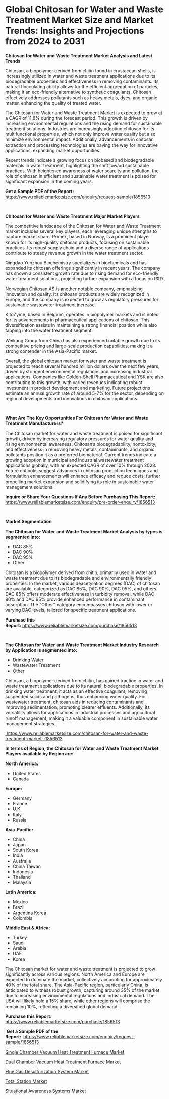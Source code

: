 <p><h1>Global Chitosan for Water and Waste Treatment Market Size and Market Trends: Insights and Projections from 2024 to 2031</h1></p><p><strong>Chitosan for Water and Waste Treatment Market Analysis and Latest Trends</strong></p>
<p><p>Chitosan, a biopolymer derived from chitin found in crustacean shells, is increasingly utilized in water and waste treatment applications due to its biodegradable properties and effectiveness in removing contaminants. Its natural flocculating ability allows for the efficient aggregation of particles, making it an eco-friendly alternative to synthetic coagulants. Chitosan effectively addresses pollutants such as heavy metals, dyes, and organic matter, enhancing the quality of treated water.</p><p>The Chitosan for Water and Waste Treatment Market is expected to grow at a CAGR of 11.8% during the forecast period. This growth is driven by increasing environmental regulations and the rising demand for sustainable treatment solutions. Industries are increasingly adopting chitosan for its multifunctional properties, which not only improve water quality but also minimize environmental impact. Additionally, advancements in chitosan extraction and processing technologies are paving the way for innovative applications, expanding market opportunities.</p><p>Recent trends indicate a growing focus on biobased and biodegradable materials in water treatment, highlighting the shift toward sustainable practices. With heightened awareness of water scarcity and pollution, the role of chitosan in efficient and sustainable water treatment is poised for significant expansion in the coming years.</p></p>
<p><strong>Get a Sample PDF of the Report:&nbsp;</strong> <a href="https://www.reliablemarketsize.com/enquiry/request-sample/1856513?utm_campaign=1131&utm_medium=2&utm_source=Github&utm_content=ia&utm_term=20102024&utm_id=chitosan-for-water-and-waste-treatment">https://www.reliablemarketsize.com/enquiry/request-sample/1856513</a></p>
<p>&nbsp;</p>
<p><strong>Chitosan for Water and Waste Treatment Major Market Players</strong></p>
<p><p>The competitive landscape of the Chitosan for Water and Waste Treatment market includes several key players, each leveraging unique strengths to capture market share. Primex, based in Norway, is a prominent player known for its high-quality chitosan products, focusing on sustainable practices. Its robust supply chain and a diverse range of applications contribute to steady revenue growth in the water treatment sector.</p><p>Qingdao Yunzhou Biochemistry specializes in biochemicals and has expanded its chitosan offerings significantly in recent years. The company has shown a consistent growth rate due to rising demand for eco-friendly water treatment solutions, projecting further expansion with a focus on R&D.</p><p>Norwegian Chitosan AS is another notable company, emphasizing innovation and quality. Its chitosan products are widely recognized in Europe, and the company is expected to grow as regulatory pressures for sustainable wastewater treatment increase.</p><p>KitoZyme, based in Belgium, operates in biopolymer markets and is noted for its advancements in pharmaceutical applications of chitosan. This diversification assists in maintaining a strong financial position while also tapping into the water treatment segment.</p><p>Weikang Group from China has also experienced notable growth due to its competitive pricing and large-scale production capabilities, making it a strong contender in the Asia-Pacific market.</p><p>Overall, the global chitosan market for water and waste treatment is projected to reach several hundred million dollars over the next few years, driven by stringent environmental regulations and increasing industrial applications. Companies like Golden-Shell Pharmaceutical and YSK are also contributing to this growth, with varied revenues indicating robust investment in product development and marketing. Future projections estimate an annual growth rate of around 5-7% for the sector, depending on regional developments and innovations in chitosan applications.</p></p>
<p>&nbsp;</p>
<p><strong>What Are The Key Opportunities For Chitosan for Water and Waste Treatment Manufacturers?</strong></p>
<p><p>The Chitosan market for water and waste treatment is poised for significant growth, driven by increasing regulatory pressures for water quality and rising environmental awareness. Chitosan’s biodegradability, nontoxicity, and effectiveness in removing heavy metals, contaminants, and organic pollutants position it as a preferred biomaterial. Current trends indicate a growing adoption in municipal and industrial wastewater treatment applications globally, with an expected CAGR of over 10% through 2028. Future outlooks suggest advances in chitosan production techniques and formulation enhancements will enhance efficacy and reduce costs, further propelling market expansion and solidifying its role in sustainable water management solutions.</p></p>
<p><strong>Inquire or Share Your Questions If Any Before Purchasing This Report:</strong> <a href="https://www.reliablemarketsize.com/enquiry/pre-order-enquiry/1856513?utm_campaign=1131&utm_medium=2&utm_source=Github&utm_content=ia&utm_term=20102024&utm_id=chitosan-for-water-and-waste-treatment">https://www.reliablemarketsize.com/enquiry/pre-order-enquiry/1856513</a></p>
<p>&nbsp;</p>
<p><strong>Market Segmentation</strong></p>
<p><strong>The Chitosan for Water and Waste Treatment Market Analysis by types is segmented into:</strong></p>
<p><ul><li>DAC 85%</li><li>DAC 90%</li><li>DAC 95%</li><li>Other</li></ul></p>
<p><p>Chitosan is a biopolymer derived from chitin, primarily used in water and waste treatment due to its biodegradable and environmentally friendly properties. In the market, various deacetylation degrees (DAC) of chitosan are available, categorized as DAC 85%, DAC 90%, DAC 95%, and others. DAC 85% offers moderate effectiveness in turbidity removal, while DAC 90% and DAC 95% provide enhanced performance in contaminant adsorption. The "Other" category encompasses chitosan with lower or varying DAC levels, tailored for specific treatment applications.</p></p>
<p><strong>Purchase this Report:&nbsp;</strong><a href="https://www.reliablemarketsize.com/purchase/1856513?utm_campaign=1131&utm_medium=2&utm_source=Github&utm_content=ia&utm_term=20102024&utm_id=chitosan-for-water-and-waste-treatment">https://www.reliablemarketsize.com/purchase/1856513</a></p>
<p>&nbsp;</p>
<p><strong>The Chitosan for Water and Waste Treatment Market Industry Research by Application is segmented into:</strong></p>
<p><ul><li>Drinking Water</li><li>Wastewater Treatment</li><li>Other</li></ul></p>
<p><p>Chitosan, a biopolymer derived from chitin, has gained traction in water and waste treatment applications due to its natural, biodegradable properties. In drinking water treatment, it acts as an effective coagulant, removing suspended solids and pathogens, thus enhancing water quality. For wastewater treatment, chitosan aids in reducing contaminants and improving sedimentation, promoting clearer effluents. Additionally, its versatility allows for applications in industrial processes and agricultural runoff management, making it a valuable component in sustainable water management strategies.</p></p>
<p><a href="https://www.reliablemarketsize.com/chitosan-for-water-and-waste-treatment-market-r1856513?utm_campaign=1131&utm_medium=2&utm_source=Github&utm_content=ia&utm_term=20102024&utm_id=chitosan-for-water-and-waste-treatment">&nbsp;https://www.reliablemarketsize.com/chitosan-for-water-and-waste-treatment-market-r1856513</a></p>
<p><strong>In terms of Region, the Chitosan for Water and Waste Treatment Market Players available by Region are:</strong></p>
<p>
    <p> <strong> North America: </strong>
        <ul>
            <li>United States</li>
            <li>Canada</li>
        </ul>
        </p> 
    <p> <strong> Europe: </strong>
        <ul>
            <li>Germany</li>
            <li>France</li>
            <li>U.K.</li>
            <li>Italy</li>
            <li>Russia</li>
        </ul>
        </p> 
    <p> <strong> Asia-Pacific: </strong>
        <ul>
            <li>China</li>
            <li>Japan</li>
            <li>South Korea</li>
            <li>India</li>
            <li>Australia</li>
            <li>China Taiwan</li>
            <li>Indonesia</li>
            <li>Thailand</li>
            <li>Malaysia</li>
        </ul>
        </p> 
    <p> <strong> Latin America: </strong>
        <ul>
            <li>Mexico</li>
            <li>Brazil</li>
            <li>Argentina Korea</li>
            <li>Colombia</li>
        </ul>
        </p> 
    <p> <strong> Middle East & Africa: </strong>
        <ul>
            <li>Turkey</li>
            <li>Saudi</li>
            <li>Arabia</li>
            <li>UAE</li>
            <li>Korea</li>
        </ul>
    </p>
    </p>
<p><p>The Chitosan market for water and waste treatment is projected to grow significantly across various regions. North America and Europe are expected to dominate the market, collectively accounting for approximately 40% of the total share. The Asia-Pacific region, particularly China, is anticipated to witness robust growth, capturing around 35% of the market due to increasing environmental regulations and industrial demand. The USA will likely hold a 15% share, while other regions will comprise the remaining 10%, reflecting a diversified global demand.</p></p>
<p><strong>Purchase this Report: </strong><a href="https://www.reliablemarketsize.com/purchase/1856513?utm_campaign=1131&utm_medium=2&utm_source=Github&utm_content=ia&utm_term=20102024&utm_id=chitosan-for-water-and-waste-treatment">https://www.reliablemarketsize.com/purchase/1856513</a></p>
<p>&nbsp;<strong>Get a Sample PDF of the Report:&nbsp;&nbsp;</strong><a href="https://www.reliablemarketsize.com/enquiry/request-sample/1856513?utm_campaign=1131&utm_medium=2&utm_source=Github&utm_content=ia&utm_term=20102024&utm_id=chitosan-for-water-and-waste-treatment">https://www.reliablemarketsize.com/enquiry/request-sample/1856513</a></p>
<p><strong></strong></p>
<p><p><a href="https://github.com/kandidbn/Market-Research-Report-List-1/blob/main/single-chamber-vacuum-heat-treatment-furnace-market.md?utm_campaign=1131&utm_medium=2&utm_source=Github&utm_content=ia&utm_term=20102024&utm_id=chitosan-for-water-and-waste-treatment">Single Chamber Vacuum Heat Treatment Furnace Market</a></p><p><a href="https://github.com/doyeme32g/Market-Research-Report-List-1/blob/main/dual-chamber-vacuum-heat-treatment-furnace-market.md?utm_campaign=1131&utm_medium=2&utm_source=Github&utm_content=ia&utm_term=20102024&utm_id=chitosan-for-water-and-waste-treatment">Dual Chamber Vacuum Heat Treatment Furnace Market</a></p><p><a href="https://www.linkedin.com/pulse/consumer-behavior-shifts-flue-gas-desulfurization-system-market-uay5e?utm_campaign=1131&utm_medium=2&utm_source=Github&utm_content=ia&utm_term=20102024&utm_id=chitosan-for-water-and-waste-treatment">Flue Gas Desulfurization System Market</a></p><p><a href="https://www.linkedin.com/pulse/strategic-forecast-total-station-market-growth-trends-791ke?utm_campaign=1131&utm_medium=2&utm_source=Github&utm_content=ia&utm_term=20102024&utm_id=chitosan-for-water-and-waste-treatment">Total Station Market</a></p><p><a href="https://www.linkedin.com/pulse/analyzing-global-situational-awareness-systems-market-growth-sjdde?utm_campaign=1131&utm_medium=2&utm_source=Github&utm_content=ia&utm_term=20102024&utm_id=chitosan-for-water-and-waste-treatment">Situational Awareness Systems Market</a></p></p>